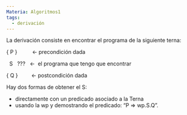 ```yaml
---
Materia: Algoritmos1
tags:
  - derivación
---
```

La derivación consiste en encontrar el programa de la siguiente terna:

{ P }          ← precondición dada

   S   ???   ←  el programa que tengo que encontrar

{ Q }         ← postcondición dada

Hay dos formas de obtener el S:
- directamente con un predicado asociado a la Terna
- usando la wp y demostrando el predicado: “P ⇒ wp.S.Q”.